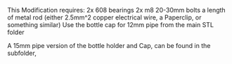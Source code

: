 This Modification requires:
2x 608 bearings
2x m8 20-30mm bolts
a length of metal rod (either 2.5mm^2 copper electrical wire, a Paperclip, or something similar)
Use the bottle cap for 12mm pipe from the main STL folder


A 15mm pipe version of the bottle holder and Cap, can be found in the subfolder, 
